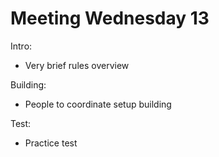 # Meeting Wednesday 13

Intro:
- Very brief rules overview

Building:
- People to coordinate setup building

Test:
- Practice test

